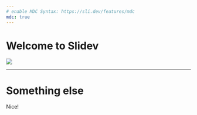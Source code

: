 ```yaml
---
# enable MDC Syntax: https://sli.dev/features/mdc
mdc: true
---
```


# Welcome to Slidev

![](/images/a.png)

---

# Something else

Nice!
